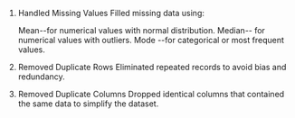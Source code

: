 1. Handled Missing Values
   Filled missing data using:

     Mean--for numerical values with normal distribution.
     Median-- for numerical values with outliers.
     Mode --for categorical or most frequent values.

2. Removed Duplicate Rows
   Eliminated repeated records to avoid bias and redundancy.

3. Removed Duplicate Columns
   Dropped identical columns that contained the same data to simplify the dataset.



